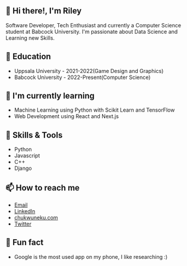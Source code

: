 ## 👋 Hi there!, I'm Riley

Software Developer, Tech Enthusiast and currently a Computer Science student at Babcock University. I'm passionate about Data Science and Learning new Skills.

## 💼 Education
- Uppsala University - 2021-2022(Game Design and Graphics)
- Babcock University - 2022-Present(Computer Science)


## 🌱 I'm currently learning

- Machine Learning using Python with Scikit Learn and TensorFlow  
- Web Development using React and Next.js

## 🔧 Skills & Tools

- Python
- Javascript
- C++
- Django

## 📫 How to reach me
- [Email](mailto:akpotohwoo@gmail.com)
- [LinkedIn](https://linkedin.com/in/chukwuneku-akpotohwo-148056274)
- [chukwuneku.com](https://www.chukwuneku.com)
- [Twitter](https://twitter.com/nekumartins)

## 💬 Fun fact

- Google is the most used app on my phone, I like researching :)


<!--
**nekumartins/nekumartins** is a ✨ _special_ ✨ repository because its `README.md` (this file) appears on your GitHub profile.

Here are some ideas to get you started:

- 🔭 I’m currently working on ...
- 🌱 I’m currently learning ...
- 👯 I’m looking to collaborate on ...
- 🤔 I’m looking for help with ...
- 💬 Ask me about ...
- 📫 How to reach me: ...
- 😄 Pronouns: ...
- ⚡ Fun fact: ...
-->
